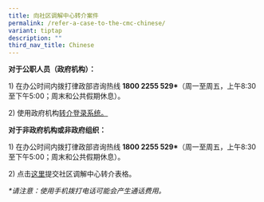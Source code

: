 ```yaml
---
title: 向社区调解中心转介案件
permalink: /refer-a-case-to-the-cmc-chinese/
variant: tiptap
description: ""
third_nav_title: Chinese
---
```

<p><strong>对于公职人员（政府机构）：</strong>
</p>
<p>1) 在办公时间内拨打律政部咨询热线 <strong>1800 2255 529*</strong>（周一至周五，上午8:30至下午5:00；周末和公共假期休息）。</p>
<p>2) 使用政府机构<a href="https://cmc.intranet.mlaw.gov.sg/agency-login" rel="noopener nofollow" target="_blank">转介登录系统。</a>
</p>
<p></p>
<p><strong>对于非政府机构或非政府组织：</strong>
</p>
<p>1) 在办公时间内拨打律政部咨询热线 <strong>1800 2255 529*</strong>（周一至周五，上午8:30至下午5:00；周末和公共假期休息）。</p>
<p>2) 点击<a href="https://form.gov.sg/5dbfebfa1b03c2001911fc19" rel="noopener nofollow" target="_blank">这里</a>提交社区调解中心转介表格。</p>
<p></p>
<p><em>*请注意：使用手机拨打电话可能会产生通话费用。</em>
</p>
<p></p>
<p></p>